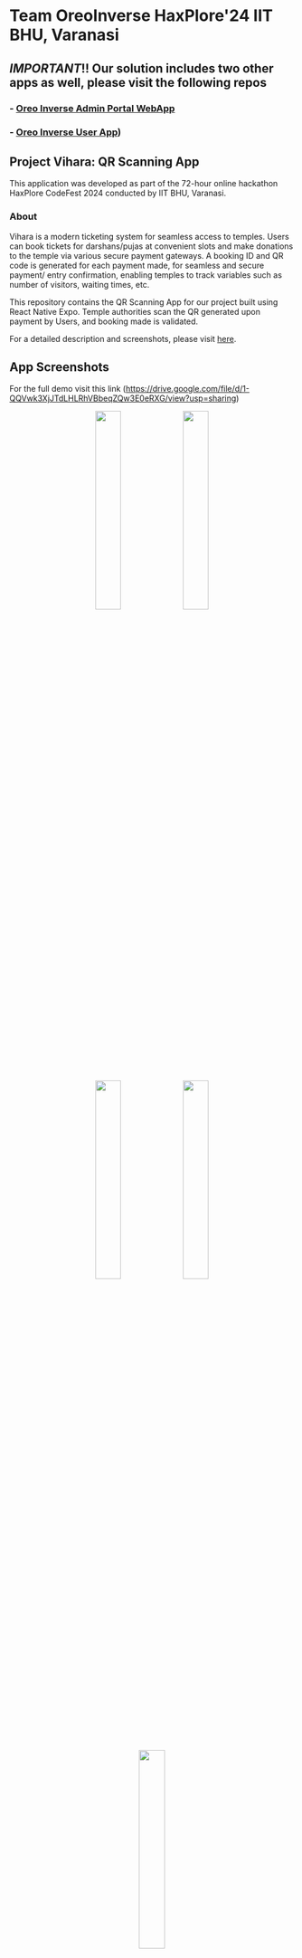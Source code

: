 # Team OreoInverse HaxPlore'24 IIT BHU, Varanasi

## *IMPORTANT*!! Our solution includes two other apps as well, please visit the following repos
### - [Oreo Inverse Admin Portal WebApp](https://github.com/jahnavimurali/Oreo-Inverse-TemplePortal-WebApp)
### - [Oreo Inverse User App](https://github.com/jahnavimurali/Oreo-Inverse-HaXplore-24))

## Project Vihara: QR Scanning App

This application was developed as part of the 72-hour online hackathon HaxPlore CodeFest 2024 conducted by IIT BHU, Varanasi.

### About

Vihara is a modern ticketing system for seamless access to temples. Users can book tickets for darshans/pujas at convenient slots and make donations to the temple via various secure payment gateways. A booking ID and QR code is generated for each payment made, for seamless and secure payment/ entry confirmation, enabling temples to track variables such as number of visitors, waiting times, etc. 

This repository contains the QR Scanning App for our project built using React Native Expo. Temple authorities scan the QR generated upon payment by Users, and booking made is validated.

For a detailed description and screenshots, please visit [here](https://drive.google.com/file/d/1-QQVwk3XjJTdLHLRhVBbeqZQw3E0eRXG/view?usp=sharing).



## App Screenshots
For the full demo visit this link 
(https://drive.google.com/file/d/1-QQVwk3XjJTdLHLRhVBbeqZQw3E0eRXG/view?usp=sharing)

<p align="center">
  <img src="https://github.com/jahnavimurali/Oreo-Inverse-QR-Scanning-App/assets/60043776/8f98dd26-58e0-422a-8f5f-776d89929864" width="30%" />
  <img src="https://github.com/jahnavimurali/Oreo-Inverse-QR-Scanning-App/assets/60043776/4fef5470-023b-4c15-86b3-1e1195828ade" width="30%" /> 
</p>
<p align="center">
  <img src="https://github.com/jahnavimurali/Oreo-Inverse-QR-Scanning-App/assets/60043776/3679bc27-494c-4e19-a7a6-32ee748ccf19" width="30%" />
  <img src="https://github.com/jahnavimurali/Oreo-Inverse-QR-Scanning-App/assets/60043776/8187749e-ed24-4865-96d0-babcb8215f43" width="30%" />
</p>
<p align="center">
  <img src="https://github.com/jahnavimurali/Oreo-Inverse-QR-Scanning-App/assets/60043776/103b7b8f-c435-4aa3-bf06-c9615a7bfda1" width="30%" />
</p>








### Prerequisites

- [Node JS](https://nodejs.org/en)
- [Expo CLI](https://docs.expo.dev/get-started/installation/)
- If you're an Android Mobile User, download Expo Go App from Play Store

### Instructions

To run this expo user app

- Clone this repository in your local system
  `git clone https://github.com/jahnavimurali/Oreo-Inverse-QR-Scanning-App.git`
- cd into the cloned directory and run the following command to install necessary packages.
  `npm i`
- Run the following command to start bundling and host the development server.
    `npx expo start`
- Scan the QR code appearing on the terminal with your Expo Go app.
- If you're not able to connect the development server to your Expo Go, then run the following command instead
    `npx expo start --tunnel`

